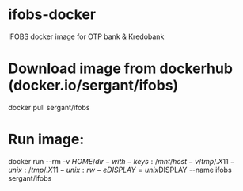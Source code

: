 # ifobs-docker
IFOBS docker image for OTP bank &amp; Kredobank

# Download image from dockerhub (docker.io/sergant/ifobs)
docker pull sergant/ifobs

# Run image:
docker run --rm -v $HOME/dir-with-keys:/mnt/host -v /tmp/.X11-unix:/tmp/.X11-unix:rw -e DISPLAY=unix$DISPLAY --name ifobs sergant/ifobs
